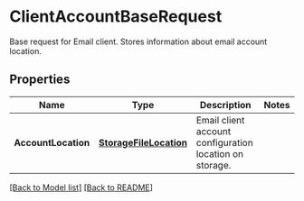 # ClientAccountBaseRequest
Base request for Email client. Stores information about email account location.             

## Properties
Name | Type | Description | Notes
------------ | ------------- | ------------- | -------------
**AccountLocation** | [**StorageFileLocation**](StorageFileLocation.md) | Email client account configuration location on storage.              | 


[[Back to Model list]](Models.md) [[Back to README]](README.md)


